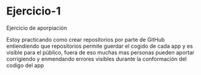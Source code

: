 # Ejercicio-1
Ejercicio de aporpiación

Estoy  practicando  como crear  repositorios por parte de GitHub entiendiendo que repositorios permite guerdar el cogido de cada app y es visible para el público, fuera de eso muchas mas personas pueden aportar corrigiendo y enmendando errores visibles durante la conformación del codigo del app

